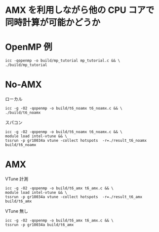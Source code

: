 
# AMX を利用しながら他の CPU コアで同時計算が可能かどうか

# OpenMP 例

```
icc -qopenmp -o build/mp_tutorial mp_tutorial.c && \
./build/mp_tutorial
```

# No-AMX

ローカル
```
icc -g -O2 -qopenmp -o build/t6_noamx t6_noamx.c && \
./build/t6_noamx
```

スパコン
```
icc -g -O2 -qopenmp -o build/t6_noamx t6_noamx.c && \
module load intel-vtune && \
tssrun -p gr10034a vtune -collect hotspots  -r=./result_t6_noamx build/t6_noamx
```


# AMX

VTune 計測
```
icc -g -O2 -qopenmp -o build/t6_amx t6_amx.c && \
module load intel-vtune && \
tssrun -p gr10034a vtune -collect hotspots  -r=./result_t6_amx build/t6_amx
```

VTune 無し
```
icc -g -O2 -qopenmp -o build/t6_amx t6_amx.c && \
tssrun -p gr10034a build/t6_amx
```

